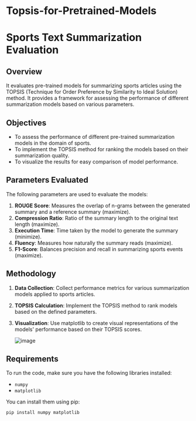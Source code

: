# Topsis-for-Pretrained-Models

# Sports Text Summarization Evaluation

## Overview

It evaluates pre-trained models for summarizing sports articles using the TOPSIS (Technique for Order Preference by Similarity to Ideal Solution) method. It provides a framework for assessing the performance of different summarization models based on various parameters.

## Objectives

- To assess the performance of different pre-trained summarization models in the domain of sports.
- To implement the TOPSIS method for ranking the models based on their summarization quality.
- To visualize the results for easy comparison of model performance.

## Parameters Evaluated

The following parameters are used to evaluate the models:

1. **ROUGE Score**: Measures the overlap of n-grams between the generated summary and a reference summary (maximize).
2. **Compression Ratio**: Ratio of the summary length to the original text length (maximize).
3. **Execution Time**: Time taken by the model to generate the summary (minimize).
4. **Fluency**: Measures how naturally the summary reads (maximize).
5. **F1-Score**: Balances precision and recall in summarizing sports events (maximize).

## Methodology

1. **Data Collection**: Collect performance metrics for various summarization models applied to sports articles.
2. **TOPSIS Calculation**: Implement the TOPSIS method to rank models based on the defined parameters.
3. **Visualization**: Use matplotlib to create visual representations of the models' performance based on their TOPSIS scores.

   ![image](https://github.com/user-attachments/assets/347d2356-dcee-4833-81d6-1f9448da995d)


## Requirements

To run the code, make sure you have the following libraries installed:

- `numpy`
- `matplotlib`

You can install them using pip:

```bash
pip install numpy matplotlib
